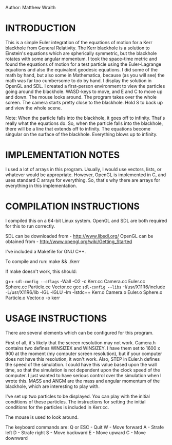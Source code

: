 Author: Matthew Wraith

INTRODUCTION
============
This is a simple Euler integration of the equations of motion for a Kerr
blackhole from General Relativity. The Kerr blackhole is a solution to
Einstein's equations which are spherically symmetric, but the blackhole rotates
with some angular momentum. I took the space-time metric and found the equations
of motion for a test particle using the Euler-Lagrange equations and also the
equivalent geodesic equations. I did some of the math by hand, but also some in
Mathematica, because (as you will see) the math was far too cumbersome to do by
hand. I display the solution in OpenGL and SDL. I created a first-person
environment to view the particles going around the blackhole. WASD-keys to move,
and E and C to move up and down. The mouse looks around. The program takes over
the whole screen. The camera starts pretty close to the blackhole. Hold S to
back up and view the whole scene.

Note: When the particle falls into the blackhole, it goes off to infinity.
That's really what the equations do. So, when the particle falls into the
blackhole, there will be a line that extends off to infinity. The equations
become singular on the surface of the blackhole. Everything blows up to
infinity.


IMPLEMENTATION NOTES
====================
I used a lot of arrays in this program. Usually, I would use vectors, lists,
or whatever would be appropriate. However, OpenGL is implemented in C, and uses
standard C arrays for everything. So, that's why there are arrays for everything
in this implementation.


COMPILATION INSTRUCTIONS
========================
I compiled this on a 64-bit Linux system. OpenGL and SDL are both required for
this to run correctly.

SDL can be downloaded from - http://www.libsdl.org/
OpenGL can be obtained from - http://www.opengl.org/wiki/Getting_Started  

I've included a Makefile for GNU C++.

To compile and run:
    make && ./kerr

If make doesn't work, this should:

g++ `sdl-config --cflags` -Wall -O2 -c Kerr.cc Camera.cc Euler.cc Sphere.cc Particle.cc Vector.cc
gcc `sdl-config --libs` -I/usr/X11R6/include -L/usr/X11R6/lib -lGL -lGLU -lm -lstdc++ Kerr.o Camera.o Euler.o Sphere.o Particle.o Vector.o -o kerr 


USAGE INSTRUCTIONS
==================
There are several elements which can be configured for this program.

First of all, it's likely that the screen resolution may not work. Camera.h
contains two defines WINSIZEX and WINSIZEY. I have them set to 1600 x 900 at the
moment (my computer screen resolution), but if your computer does not have this
resolution, it won't work. Also, STEP in Euler.h defines the speed of the
simulation. I could have this value based upon the wall time, so that the
simulation is not dependent upon the clock speed of the computer. I just wanted
to have serious control over the simulation when I wrote this. MASS and ANGM are
the mass and angular momentum of the blackhole, which are interesting to play
with.

I've set up two particles to be displayed. You can play with the initial
conditions of these particles. The instructions for setting the initial
conditions for the particles is included in Kerr.cc.

The mouse is used to look around.

The keyboard commands are:
Q or ESC - Quit
W - Move forward
A - Strafe left
D - Strafe right
S - Move backward
E - Move upward
C - Move downward
